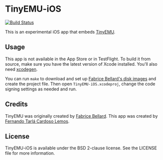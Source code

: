 # TinyEMU-iOS

[![Build Status](https://travis-ci.com/fernandotcl/TinyEMU-iOS.svg?branch=master)](https://travis-ci.com/fernandotcl/TinyEMU-iOS)

This is an experimental iOS app that embeds [TinyEMU][tinyemu].

[tinyemu]: https://github.com/fernandotcl/TinyEMU

## Usage

This app is not available in the App Store or in TestFlight. To build it from source, make sure you have the latest version of Xcode installed. You'll also need [xcodegen][XcodeGen].

[xcodegen]: https://github.com/yonaskolb/XcodeGen

You can run `make` to download and set up [Fabrice Bellard's disk images][diskimages] and create the project file. Then open `TinyEMU-iOS.xcodeproj`, change the code signing settings as needed and run.

[diskimages]: https://bellard.org/tinyemu/

## Credits

TinyEMU was originally created by [Fabrice Bellard][fabrice]. This app was created by [Fernando Tarlá Cardoso Lemos][fernando].

[fabrice]: https://bellard.org
[fernando]: mailto:fernandotcl@gmail.com

## License

TinyEMU-iOS is available under the BSD 2-clause license. See the LICENSE file for more information.
